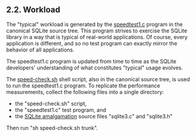 ## 2\.2\. Workload



The "typical" workload is generated by the
[speedtest1\.c](https://sqlite.org/src/file/test/speedtest1.c)
program in the canonical SQLite source tree. This program strives to
exercise the SQLite library in a way that is typical of real\-world
applications. Of course, every application is different, and so
no test program can exactly mirror the behavior of all applications.




The speedtest1\.c program is updated from time to time as the SQLite
developers' understanding of what constitutes "typical" usage evolves.




The 
[speed\-check.sh](https://sqlite.org/src/file/tool/speed-check.sh) shell
script, also in the canonical source tree, is used to run the speedtest1\.c
program. To replicate the performance measurements, collect the following
files into a single directory:


* the "speed\-check.sh" script,
* the "speedtest1\.c" test program, and
* the [SQLite amalgamation](amalgamation.html) source files "sqlite3\.c" and
 "sqlite3\.h"



Then run "sh speed\-check.sh trunk".




